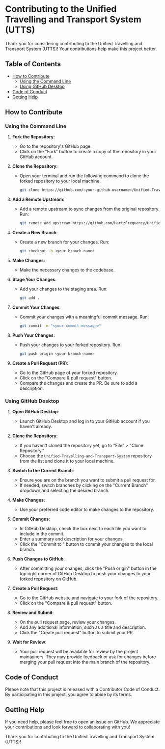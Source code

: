 # Contributing to the Unified Travelling and Transport System (UTTS)

Thank you for considering contributing to the Unified Travelling and Transport System (UTTS)! Your contributions help make this project better.

## Table of Contents

- [How to Contribute](#how-to-contribute)
  - [Using the Command Line](#using-the-command-line)
  - [Using GitHub Desktop](#using-github-desktop)
- [Code of Conduct](#code-of-conduct)
- [Getting Help](#getting-help)

## How to Contribute

### Using the Command Line

1. **Fork the Repository**:
    - Go to the repository's GitHub page.
    - Click on the "Fork" button to create a copy of the repository in your GitHub account.

2. **Clone the Repository**:
    - Open your terminal and run the following command to clone the forked repository to your local machine:
      ```bash
      git clone https://github.com/<your-github-username>/Unified-Travelling-and-Transport-System.git
      ```

3. **Add a Remote Upstream**:
    - Add a remote upstream to sync changes from the original repository. Run:
      ```bash
      git remote add upstream https://github.com/HartzFrequency/Unified-Travelling-and-Transport-System.git
      ```

4. **Create a New Branch**:
    - Create a new branch for your changes. Run:
      ```bash
      git checkout -b <your-branch-name>
      ```

5. **Make Changes**:
    - Make the necessary changes to the codebase.

6. **Stage Your Changes**:
    - Add your changes to the staging area. Run:
      ```bash
      git add .
      ```

7. **Commit Your Changes**:
    - Commit your changes with a meaningful commit message. Run:
      ```bash
      git commit -m "<your-commit-message>"
      ```

8. **Push Your Changes**:
    - Push your changes to your forked repository. Run:
      ```bash
      git push origin <your-branch-name>
      ```

9. **Create a Pull Request (PR)**:
    - Go to the GitHub page of your forked repository.
    - Click on the "Compare & pull request" button.
    - Compare the changes and create the PR. Be sure to add a description.

### Using GitHub Desktop

1. **Open GitHub Desktop**:
    - Launch GitHub Desktop and log in to your GitHub account if you haven't already.

2. **Clone the Repository**:
    - If you haven't cloned the repository yet, go to "File" > "Clone Repository."
    - Choose the `Unified-Travelling-and-Transport-System` repository from the list and clone it to your local machine.

3. **Switch to the Correct Branch**:
    - Ensure you are on the branch you want to submit a pull request for.
    - If needed, switch branches by clicking on the "Current Branch" dropdown and selecting the desired branch.

4. **Make Changes**:
    - Use your preferred code editor to make changes to the repository.

5. **Commit Changes**:
    - In GitHub Desktop, check the box next to each file you want to include in the commit.
    - Enter a summary and description for your changes.
    - Click the "Commit to <branch-name>" button to commit your changes to the local branch.

6. **Push Changes to GitHub**:
    - After committing your changes, click the "Push origin" button in the top right corner of GitHub Desktop to push your changes to your forked repository on GitHub.

7. **Create a Pull Request**:
    - Go to the GitHub website and navigate to your fork of the repository.
    - Click on the "Compare & pull request" button.

8. **Review and Submit**:
    - On the pull request page, review your changes.
    - Add any additional information, such as a title and description.
    - Click the "Create pull request" button to submit your PR.

9. **Wait for Review**:
    - Your pull request will be available for review by the project maintainers. They may provide feedback or ask for changes before merging your pull request into the main branch of the repository.

## Code of Conduct

Please note that this project is released with a Contributor Code of Conduct. By participating in this project, you agree to abide by its terms.

## Getting Help

If you need help, please feel free to open an issue on GitHub. We appreciate your contributions and look forward to collaborating with you!

Thank you for contributing to the Unified Travelling and Transport System (UTTS)!

